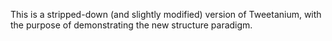 This is a stripped-down (and slightly modified) version of Tweetanium, with the purpose of demonstrating the new structure paradigm.